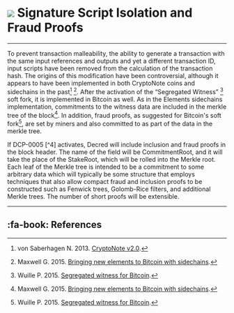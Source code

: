 # <img class="dcr-icon" src="/img/dcr-icons/Code.svg" /> Signature Script Isolation and Fraud Proofs 

---

To prevent transaction malleability, the ability to generate a transaction with the same input references and outputs and yet a different transaction ID, input scripts have been removed from the calculation of the transaction hash. The origins of this modification have been controversial, although it appears to have been implemented in both CryptoNote coins and sidechains in the past[^1] [^2]. After the activation of the “Segregated Witness” [^3] soft fork, it is implemented in Bitcoin as well. As in the Elements sidechains implementation, commitments to the witness data are included in the merkle tree of the block[^2]. In addition, fraud proofs, as suggested for Bitcoin's soft fork[^3], are set by miners and also committed to as part of the data in the merkle tree.

If DCP-0005 [^4] activates, Decred will include inclusion and fraud proofs in the block header. The name of the field will be CommitmentRoot, and it will take the place of the StakeRoot, which will be rolled into the Merkle root. Each leaf of the Merkle tree is intended to be a commitment to some arbitrary data which will typically be some structure that employs techniques that also allow compact fraud and inclusion proofs to be constructed such as Fenwick trees, Golomb-Rice filters, and additional Merkle trees. The number of short proofs will be extensible.

---

## :fa-book: References

[^1]: von Saberhagen N. 2013. [CryptoNote v2.0](https://decred.org/research/saberhagen2013.pdf).
[^2]: Maxwell G. 2015. [Bringing new elements to Bitcoin with sidechains](https://decred.org/research/maxwell2015.pdf).
[^3]: Wuille P. 2015. [Segregated witness for Bitcoin](https://prezi.com/lyghixkrguao/segregated-witness-and-deploying-it-for-bitcoin/).
